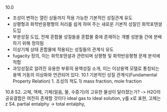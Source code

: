 10.0
- 조성이 변하는 열린 상들까지 적용 가능한 기본적인 성질관계 유도
- 상평형과 화학반응평형의 처리를 쉽게 하여 주는 새로운 기본적 성질인 화학포텐셜 도입
- 부분성질 도입, 전체 혼합물 성질들을 혼합물 중에 존재하는 개별 성분들 간에 분배하기 위해 정의됨
- 이상기체 상태 혼합물에 적용되는 성질들의 관계식 유도
- fugacity 정의, 이는 화학포텐셜과 관련되며 상평형 및 화학반응평형 문제 분석에 적합
- 과잉성질로 알려진 유용한 부류의 용액성질 소개, 이는 이상용액 모델로 통칭되는 용액 거동의 이상화와 연관되어 있다.
10.1 기본적인 성질 관계식(Fundamental Property Relation)
1\. 조성의 척도
1\) mass fraction, mole fraction


10.8
S2. 고체, 액체, 기체(얼음, 물, 수증기)의 고유한 물성이 달라졌는가? -> H2O의 공유결합은 여전히 존재할 것이다
ideal gas to ideal solution, y를 x로 표현, 고체는 z
S4. partial entalphy -> total entalphy, 
